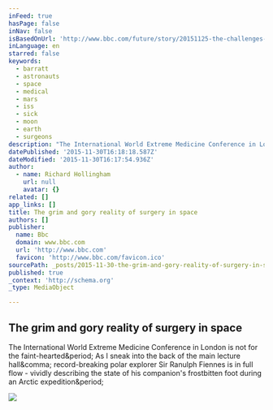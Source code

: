 ```yaml
---
inFeed: true
hasPage: false
inNav: false
isBasedOnUrl: 'http://www.bbc.com/future/story/20151125-the-challenges-of-carrying-out-surgery-in-space'
inLanguage: en
starred: false
keywords:
  - barratt
  - astronauts
  - space
  - medical
  - mars
  - iss
  - sick
  - moon
  - earth
  - surgeons
description: "The International World Extreme Medicine Conference in London is not for the faint-hearted. As I sneak into the back of the main lecture hall, record-breaking polar explorer Sir Ranulph Fiennes is in full flow - vividly describing the state of his companion's frostbitten foot during an Arctic expedition."
datePublished: '2015-11-30T16:18:18.587Z'
dateModified: '2015-11-30T16:17:54.936Z'
author:
  - name: Richard Hollingham
    url: null
    avatar: {}
related: []
app_links: []
title: The grim and gory reality of surgery in space
authors: []
publisher:
  name: Bbc
  domain: www.bbc.com
  url: 'http://www.bbc.com'
  favicon: 'http://www.bbc.com/favicon.ico'
sourcePath: _posts/2015-11-30-the-grim-and-gory-reality-of-surgery-in-space.md
published: true
_context: 'http://schema.org'
_type: MediaObject

---
```

<article style=""><h1>The grim and gory reality of surgery in space</h1><p>The International World Extreme Medicine Conference in London is not for the faint-hearted&amp;period; As I sneak into the back of the main lecture hall&amp;comma; record-breaking polar explorer Sir Ranulph Fiennes is in full flow - vividly describing the state of his companion's frostbitten foot during an Arctic expedition&amp;period;</p><img src="http://ichef.bbci.co.uk/wwfeatures/624_351/images/live/p0/39/bz/p039bzw7.jpg" /></article>